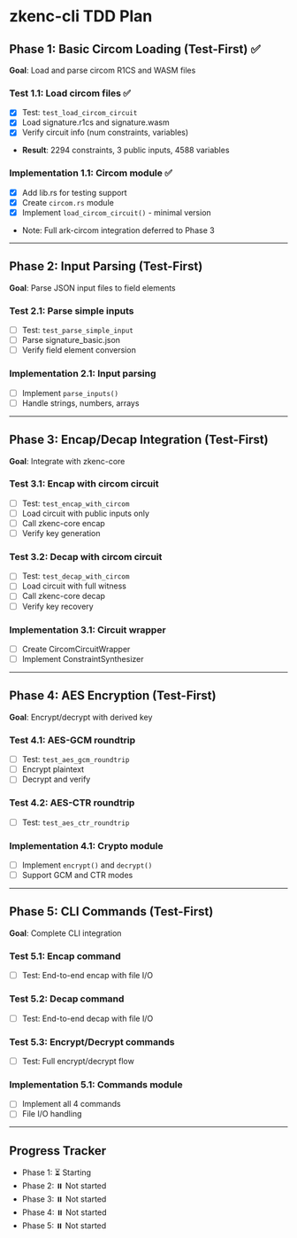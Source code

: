 # zkenc-cli TDD Plan

## Phase 1: Basic Circom Loading (Test-First) ✅
**Goal**: Load and parse circom R1CS and WASM files

### Test 1.1: Load circom files ✅
- [x] Test: `test_load_circom_circuit`
- [x] Load signature.r1cs and signature.wasm
- [x] Verify circuit info (num constraints, variables)
- **Result**: 2294 constraints, 3 public inputs, 4588 variables

### Implementation 1.1: Circom module ✅
- [x] Add lib.rs for testing support
- [x] Create `circom.rs` module
- [x] Implement `load_circom_circuit()` - minimal version
- Note: Full ark-circom integration deferred to Phase 3

---

## Phase 2: Input Parsing (Test-First)
**Goal**: Parse JSON input files to field elements

### Test 2.1: Parse simple inputs
- [ ] Test: `test_parse_simple_input`
- [ ] Parse signature_basic.json
- [ ] Verify field element conversion

### Implementation 2.1: Input parsing
- [ ] Implement `parse_inputs()`
- [ ] Handle strings, numbers, arrays

---

## Phase 3: Encap/Decap Integration (Test-First)
**Goal**: Integrate with zkenc-core

### Test 3.1: Encap with circom circuit
- [ ] Test: `test_encap_with_circom`
- [ ] Load circuit with public inputs only
- [ ] Call zkenc-core encap
- [ ] Verify key generation

### Test 3.2: Decap with circom circuit
- [ ] Test: `test_decap_with_circom`
- [ ] Load circuit with full witness
- [ ] Call zkenc-core decap
- [ ] Verify key recovery

### Implementation 3.1: Circuit wrapper
- [ ] Create CircomCircuitWrapper
- [ ] Implement ConstraintSynthesizer

---

## Phase 4: AES Encryption (Test-First)
**Goal**: Encrypt/decrypt with derived key

### Test 4.1: AES-GCM roundtrip
- [ ] Test: `test_aes_gcm_roundtrip`
- [ ] Encrypt plaintext
- [ ] Decrypt and verify

### Test 4.2: AES-CTR roundtrip
- [ ] Test: `test_aes_ctr_roundtrip`

### Implementation 4.1: Crypto module
- [ ] Implement `encrypt()` and `decrypt()`
- [ ] Support GCM and CTR modes

---

## Phase 5: CLI Commands (Test-First)
**Goal**: Complete CLI integration

### Test 5.1: Encap command
- [ ] Test: End-to-end encap with file I/O

### Test 5.2: Decap command
- [ ] Test: End-to-end decap with file I/O

### Test 5.3: Encrypt/Decrypt commands
- [ ] Test: Full encrypt/decrypt flow

### Implementation 5.1: Commands module
- [ ] Implement all 4 commands
- [ ] File I/O handling

---

## Progress Tracker
- Phase 1: ⏳ Starting
- Phase 2: ⏸️ Not started
- Phase 3: ⏸️ Not started
- Phase 4: ⏸️ Not started
- Phase 5: ⏸️ Not started
